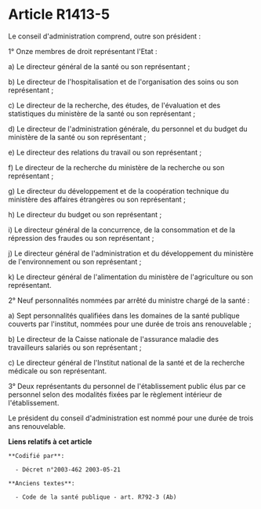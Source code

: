 # Article R1413-5

Le conseil d'administration comprend, outre son président :

1° Onze membres de droit représentant l'Etat :

a) Le directeur général de la santé ou son représentant ;

b) Le directeur de l'hospitalisation et de l'organisation des soins ou son représentant ;

c) Le directeur de la recherche, des études, de l'évaluation et des statistiques du ministère de la santé ou son
représentant ;

d) Le directeur de l'administration générale, du personnel et du budget du ministère de la santé ou son représentant ;

e) Le directeur des relations du travail ou son représentant ;

f) Le directeur de la recherche du ministère de la recherche ou son représentant ;

g) Le directeur du développement et de la coopération technique du ministère des affaires étrangères ou son représentant ;

h) Le directeur du budget ou son représentant ;

i) Le directeur général de la concurrence, de la consommation et de la répression des fraudes ou son représentant ;

j) Le directeur général de l'administration et du développement du ministère de l'environnement ou son représentant ;

k) Le directeur général de l'alimentation du ministère de l'agriculture ou son représentant.

2° Neuf personnalités nommées par arrêté du ministre chargé de la santé :

a) Sept personnalités qualifiées dans les domaines de la santé publique couverts par l'institut, nommées pour une durée de
trois ans renouvelable ;

b) Le directeur de la Caisse nationale de l'assurance maladie des travailleurs salariés ou son représentant ;

c) Le directeur général de l'Institut national de la santé et de la recherche médicale ou son représentant.

3° Deux représentants du personnel de l'établissement public élus par ce personnel selon des modalités fixées par le
règlement intérieur de l'établissement.

Le président du conseil d'administration est nommé pour une durée de trois ans renouvelable.

**Liens relatifs à cet article**

	**Codifié par**:

	  - Décret n°2003-462 2003-05-21

	**Anciens textes**:

	  - Code de la santé publique - art. R792-3 (Ab)
